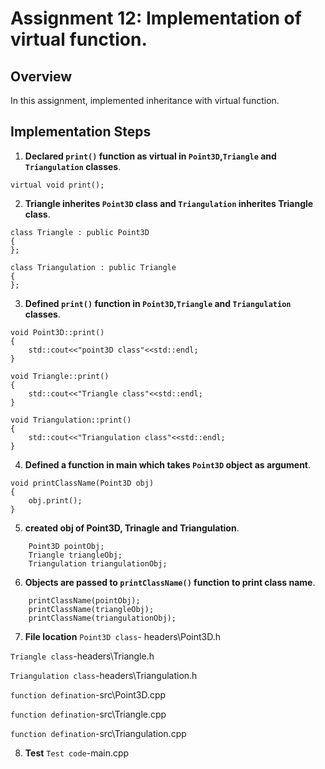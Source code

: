 # Assignment 12: Implementation of virtual function.
 
## Overview
 
In this assignment, implemented inheritance with virtual function.
 
## Implementation Steps
 
1. **Declared `print()` function as virtual in `Point3D`,`Triangle` and `Triangulation` classes**.
 
```
virtual void print();
```
2. **Triangle inherites `Point3D` class and `Triangulation` inherites Triangle class**.
 
```
class Triangle : public Point3D
{
};
```
 
```
class Triangulation : public Triangle
{
};
```
 
3. **Defined `print()` function in `Point3D`,`Triangle` and `Triangulation` classes**.
```
void Point3D::print()
{
    std::cout<<"point3D class"<<std::endl;
}
```
```
void Triangle::print()
{
    std::cout<<"Triangle class"<<std::endl;
}
```
```
void Triangulation::print()
{
    std::cout<<"Triangulation class"<<std::endl;
}
```
 
4. **Defined a function in main which takes `Point3D` object as argument**.
 
```
void printClassName(Point3D obj)
{
    obj.print();
}
```
5. **created obj of Point3D, Trinagle and Triangulation**.
 
```
    Point3D pointObj;
    Triangle triangleObj;
    Triangulation triangulationObj;
```
 
6. **Objects are passed to `printClassName()` function to print class name**.
```
    printClassName(pointObj);
    printClassName(triangleObj);
    printClassName(triangulationObj);
```
 
7. **File location**
`Point3D class`- headers\Point3D.h
 
`Triangle class`-headers\Triangle.h
 
`Triangulation class`-headers\Triangulation.h
 
`function defination`-src\Point3D.cpp
 
`function defination`-src\Triangle.cpp
 
`function defination`-src\Triangulation.cpp
 
8. **Test**
`Test code`-main.cpp

